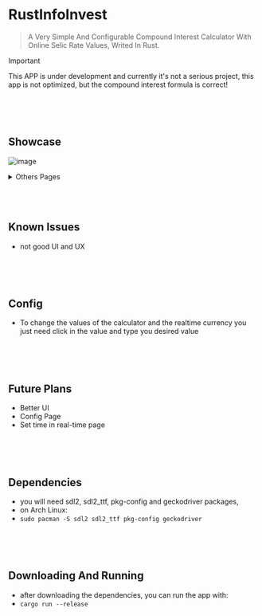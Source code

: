 # **RustInfoInvest**
> A Very Simple And Configurable Compound Interest Calculator With Online Selic Rate Values, Writed In Rust. 

> [!IMPORTANT]
> This APP is under development and currently it's not a serious project, this app is not optimized, but the compound interest formula is correct!

<br/>
<br/>
<br/>

## **Showcase**
![image](https://github.com/user-attachments/assets/665f34b9-690c-45c1-bdb0-cd117606db88)
<details> <summary>Others Pages</summary>
  
- Realtime Currency Page
![image](https://github.com/user-attachments/assets/083e13fe-f9b5-4964-afb2-7a1699883839)

- Selic Historic Page
![image](https://github.com/user-attachments/assets/75c78493-349f-4d85-86b7-c9cf33bce357)
</details>

<br/>
<br/>
<br/>

## **Known Issues**
- not good UI and UX

<br/>
<br/>
<br/>

## **Config**
- To change the values of the calculator and the realtime currency you just need click in the value and type you desired value

<br/>
<br/>
<br/>

## **Future Plans**
- Better UI
- Config Page
- Set time in real-time page

<br/>
<br/>
<br/>

## **Dependencies**
- you will need sdl2, sdl2_ttf, pkg-config and geckodriver packages,
- on Arch Linux: 
- ```sudo pacman -S sdl2 sdl2_ttf pkg-config geckodriver```

<br/>
<br/>
<br/>

## **Downloading And Running**
- after downloading the dependencies, you can run the app with:
- ```cargo run --release```
